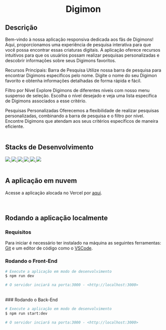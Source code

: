 <h1 align="center">Digimon</h1>

## Descrição
Bem-vindo à nossa aplicação responsiva dedicada aos fãs de Digimons! Aqui, proporcionamos uma experiência de pesquisa interativa para que você possa encontrar essas criaturas digitais. A aplicação oferece recursos intuitivos para que os usuários possam realizar pesquisas personalizadas e descobrir informações sobre seus Digimons favoritos.

Recursos Principais:
Barra de Pesquisa
Utilize nossa barra de pesquisa para encontrar Digimons específicos pelo nome. Digite o nome do seu Digimon favorito e obtenha informações detalhadas de forma rápida e fácil.

Filtro por Nível
Explore Digimons de diferentes níveis com nosso menu suspenso de seleção. Escolha o nível desejado e veja uma lista específica de Digimons associados a esse critério.

Pesquisas Personalizadas
Oferecemos a flexibilidade de realizar pesquisas personalizadas, combinando a barra de pesquisa e o filtro por nível. Encontre Digimons que atendam aos seus critérios específicos de maneira eficiente.
<br><br>

## Stacks de Desenvolvimento

<div>
  <a href="https://typescript.info/">
    <img src="https://img.shields.io/badge/typescript-339933?style=for-the-badge&logo=typescript&color=black" />
  </a>
  <a href="https://Next-black.com/docs">
    <img src="https://img.shields.io/badge/Next.js-339933?style=for-the-badge&logo=next.js&color=black" />
  </a>
  <a href="https://tailwindcss.com/docs">
    <img src="https://img.shields.io/badge/TailwindCSS-339933?style=for-the-badge&logo=tailwind-css&color=black" />
  </a>
    <a href="https://dev.mysql.com/doc/">
    <img src="https://img.shields.io/badge/MySQL-339933?style=for-the-badge&logo=mysql&color=black" />
  </a>
    <a href="https://www.prisma.io/">
    <img src="https://img.shields.io/badge/prisma-339933?style=for-the-badge&logo=prisma&color=black" /> 
  </a>
    <a href="https://docs.nestjs.com/">
    <img src="https://img.shields.io/badge/nestjs-339933?style=for-the-badge&logo=Nestjs&color=black" /> 
  </a>
  
</div>
<br>

## A aplicação em nuvem

Acesse a aplicação alocada no Vercel por <a href=""> aqui<a/>.

<br>

## Rodando a aplicação localmente
### Requisitos

Para iniciar é necessário ter instalado na máquina as seguintes ferramentas:
[Git](https://git-scm.com) e um editor de código como o [VSCode](https://code.visualstudio.com/).

### Rodando o Front-End 

```bash
# Execute a aplicação em modo de desenvolvimento
$ npm run dev

# O servidor inciará na porta:3000 - <http://localhost:3000>
```
<br>
### Rodando o Back-End

```bash
# Execute a aplicação em modo de desenvolvimento
$ npm run start:dev

# O servidor inciará na porta:3000 - <http://localhost:3000>
```
<br>

<br>
